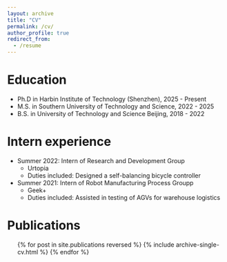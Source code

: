 ```yaml
---
layout: archive
title: "CV"
permalink: /cv/
author_profile: true
redirect_from:
  - /resume
---
```


<!-- {% include base_path %} -->

Education
======
* Ph.D in Harbin Institute of Technology (Shenzhen), 2025 - Present
* M.S. in Southern University of Technology and Science, 2022 - 2025
* B.S. in University of Technology and Science Beijing, 2018 - 2022

Intern experience
======
* Summer 2022: Intern of Research and Development Group
  * Urtopia
  * Duties included: Designed a self-balancing bicycle controller
  <!-- * Supervisor: Professor Git -->
  <!-- *  -->
* Summer 2021: Intern of Robot Manufacturing Process Groupp
  * Geek+
  * Duties included: Assisted in testing of AGVs for warehouse logistics
  <!-- * Supervisor: Professor Git -->
  
<!-- Skills
======
* Skill 1
* Skill 2
  * Sub-skill 2.1
  * Sub-skill 2.2
  * Sub-skill 2.3
* Skill 3 -->

Publications
======
  <ul>{% for post in site.publications reversed %}
    {% include archive-single-cv.html %}
  {% endfor %}</ul>
  
<!-- Talks
======
  <ul>{% for post in site.talks reversed %}
    {% include archive-single-talk-cv.html  %}
  {% endfor %}</ul>
  
Teaching
======
  <ul>{% for post in site.teaching reversed %}
    {% include archive-single-cv.html %}
  {% endfor %}</ul>
  
Service and leadership
======
* Currently signed in to 43 different slack teams -->
